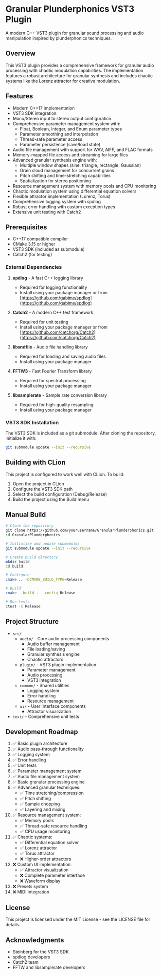 # Granular Plunderphonics VST3 Plugin

A modern C++ VST3 plugin for granular sound processing and audio manipulation inspired by plunderphonics techniques.

## Overview

This VST3 plugin provides a comprehensive framework for granular audio processing with chaotic modulation capabilities. The implementation features a robust architecture for granular synthesis and includes chaotic systems like the Lorenz attractor for creative modulation.

## Features

- Modern C++17 implementation
- VST3 SDK integration
- Mono/Stereo input to stereo output configuration
- Comprehensive parameter management system with:
    - Float, Boolean, Integer, and Enum parameter types
    - Parameter smoothing and interpolation
    - Thread-safe parameter access
    - Parameter persistence (save/load state)
- Audio file management with support for WAV, AIFF, and FLAC formats
- Memory-mapped file access and streaming for large files
- Advanced granular synthesis engine with:
    - Multiple window shapes (sine, triangle, rectangle, Gaussian)
    - Grain cloud management for concurrent grains
    - Pitch shifting and time-stretching capabilities
    - Spatialization for stereo positioning
- Resource management system with memory pools and CPU monitoring
- Chaotic modulation system using differential equation solvers
- Flexible attractor implementation (Lorenz, Torus)
- Comprehensive logging system with spdlog
- Robust error handling with custom exception types
- Extensive unit testing with Catch2

## Prerequisites

- C++17 compatible compiler
- CMake 3.15 or higher
- VST3 SDK (included as submodule)
- Catch2 (for testing)

### External Dependencies

1. **spdlog** - A fast C++ logging library
    - Required for logging functionality
    - Install using your package manager or from [https://github.com/gabime/spdlog](https://github.com/gabime/spdlog)

2. **Catch2** - A modern C++ test framework
    - Required for unit testing
    - Install using your package manager or from [https://github.com/catchorg/Catch2](https://github.com/catchorg/Catch2)

3. **libsndfile** - Audio file handling library
    - Required for loading and saving audio files
    - Install using your package manager

4. **FFTW3** - Fast Fourier Transform library
    - Required for spectral processing
    - Install using your package manager

5. **libsamplerate** - Sample rate conversion library
    - Required for high-quality resampling
    - Install using your package manager

### VST3 SDK Installation

The VST3 SDK is included as a git submodule. After cloning the repository, initialize it with:

```bash
git submodule update --init --recursive
```

## Building with CLion

This project is configured to work well with CLion. To build:

1. Open the project in CLion
2. Configure the VST3 SDK path
3. Select the build configuration (Debug/Release)
4. Build the project using the Build menu

## Manual Build

```bash
# Clone the repository
git clone https://github.com/yourusername/GranularPlunderphonics.git
cd GranularPlunderphonics

# Initialize and update submodules
git submodule update --init --recursive

# Create build directory
mkdir build
cd build

# Configure
cmake .. -DCMAKE_BUILD_TYPE=Release

# Build
cmake --build . --config Release

# Run tests
ctest -C Release
```

## Project Structure

- `src/`
    - `audio/` - Core audio processing components
        - Audio buffer management
        - File loading/saving
        - Granular synthesis engine
        - Chaotic attractors
    - `plugin/` - VST3 plugin implementation
        - Parameter management
        - Audio processing
        - VST3 integration
    - `common/` - Shared utilities
        - Logging system
        - Error handling
        - Resource management
    - `ui/` - User interface components
        - Attractor visualization
- `test/` - Comprehensive unit tests

## Development Roadmap

1. ✅ Basic plugin architecture
2. ✅ Audio pass-through functionality
3. ✅ Logging system
4. ✅ Error handling
5. ✅ Unit tests
6. ✅ Parameter management system
7. ✅ Audio file management system
8. ✅ Basic granular processing engine
9. ✅ Advanced granular techniques:
    - ✅ Time stretching/compression
    - ✅ Pitch shifting
    - ✅ Sample chopping
    - ✅ Layering and mixing
10. ✅ Resource management system:
    - ✅ Memory pools
    - ✅ Thread-safe resource handling
    - ✅ CPU usage monitoring
11. ✅ Chaotic systems:
    - ✅ Differential equation solver
    - ✅ Lorenz attractor
    - ✅ Torus attractor
    - ❌ Higher-order attractors
12. ❌ Custom UI implementation:
    - ✅ Attractor visualization
    - ❌ Complete parameter interface
    - ❌ Waveform display
13. ❌ Presets system
14. ❌ MIDI integration

## License

This project is licensed under the MIT License - see the LICENSE file for details.

## Acknowledgments

- Steinberg for the VST3 SDK
- spdlog developers
- Catch2 team
- FFTW and libsamplerate developers